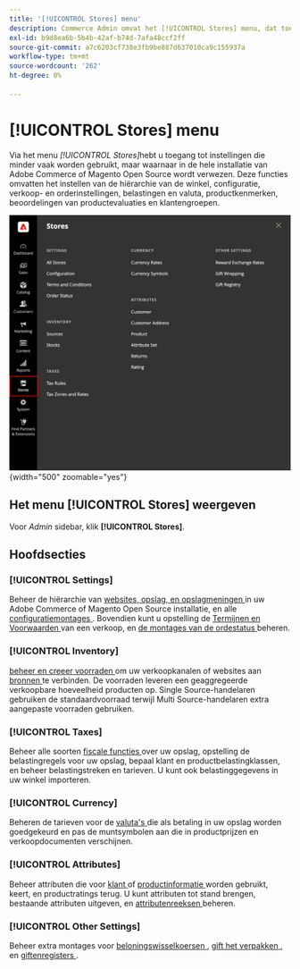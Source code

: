 ```yaml
---
title: '[!UICONTROL Stores] menu'
description: Commerce Admin omvat het [!UICONTROL Stores] menu, dat toegang tot hulpmiddelen verleent om de archiefhiërarchie, de configuratie, de inventaris, de belastingen, en de attributen op te zetten.
exl-id: b9d8ea6b-5b4b-42af-b74d-7afa48ccf2ff
source-git-commit: a7c6203cf738e3fb9be887d637010ca9c155937a
workflow-type: tm+mt
source-wordcount: '262'
ht-degree: 0%

---
```


# [!UICONTROL Stores] menu

Via het menu _[!UICONTROL Stores]_&#x200B;hebt u toegang tot instellingen die minder vaak worden gebruikt, maar waarnaar in de hele installatie van Adobe Commerce of Magento Open Source wordt verwezen. Deze functies omvatten het instellen van de hiërarchie van de winkel, configuratie, verkoop- en orderinstellingen, belastingen en valuta, productkenmerken, beoordelingen van productevaluaties en klantengroepen.

![ Admin - het menu van Opslag ](./assets/stores-menu.png){width="500" zoomable="yes"}

## Het menu [!UICONTROL Stores] weergeven

Voor _Admin_ sidebar, klik **[!UICONTROL Stores]**.

## Hoofdsecties

### [!UICONTROL Settings]

Beheer de hiërarchie van [ websites, opslag, en opslagmeningen ](stores.md#store-and-site-structure) in uw Adobe Commerce of Magento Open Source installatie, en alle [ configuratiemontages ](../configuration-reference/guide-overview.md). Bovendien kunt u opstelling de [ Termijnen en Voorwaarden ](terms-and-conditions.md) van een verkoop, en [ de montages van de ordestatus ](order-status.md#custom-order-status) beheren.

### [!UICONTROL Inventory]

[ beheer en creeer voorraden ](../inventory-management/introduction.md) om uw verkoopkanalen of websites aan [ bronnen ](../inventory-management/sources-manage.md) te verbinden. De voorraden leveren een geaggregeerde verkoopbare hoeveelheid producten op. Single Source-handelaren gebruiken de standaardvoorraad terwijl Multi Source-handelaren extra aangepaste voorraden gebruiken.

### [!UICONTROL Taxes]

Beheer alle soorten [ fiscale functies ](taxes.md) over uw opslag, opstelling de belastingregels voor uw opslag, bepaal klant en productbelastingklassen, en beheer belastingstreken en tarieven. U kunt ook belastinggegevens in uw winkel importeren.

### [!UICONTROL Currency]

Beheren de tarieven voor de [ valuta&#39;s ](currency.md) die als betaling in uw opslag worden goedgekeurd en pas de muntsymbolen aan die in productprijzen en verkoopdocumenten verschijnen.

### [!UICONTROL Attributes]

Beheer attributen die voor [ klant ](../customers/attribute-properties.md) of [ productinformatie ](../catalog/attribute-product-create.md) worden gebruikt, keert, en productratings terug. U kunt attributen tot stand brengen, bestaande attributen uitgeven, en [ attributenreeksen ](../catalog/attribute-sets.md) beheren.

### [!UICONTROL Other Settings]

Beheer extra montages voor [ beloningswisselkoersen ](../merchandising-promotions/reward-exchange-rates.md), [ gift het verpakken ](cart-configuration.md#gift-wrap), en [ giftenregisters ](../merchandising-promotions/gift-registries.md).
